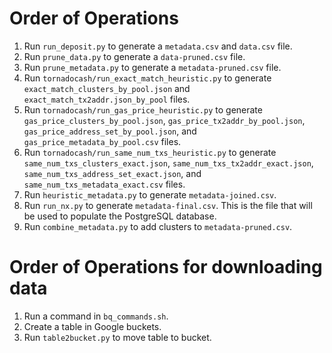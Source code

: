 # Order of Operations

1. Run `run_deposit.py` to generate a `metadata.csv` and `data.csv` file. 
2. Run `prune_data.py` to generate a `data-pruned.csv` file.
3. Run `prune_metadata.py` to generate a `metadata-pruned.csv` file.
4. Run `tornadocash/run_exact_match_heuristic.py` to generate `exact_match_clusters_by_pool.json` and `exact_match_tx2addr.json_by_pool` files.
5. Run `tornadocash/run_gas_price_heuristic.py` to generate `gas_price_clusters_by_pool.json`, `gas_price_tx2addr_by_pool.json`, `gas_price_address_set_by_pool.json`, and `gas_price_metadata_by_pool.csv` files.
6. Run `tornadocash/run_same_num_txs_heuristic.py` to generate `same_num_txs_clusters_exact.json`, `same_num_txs_tx2addr_exact.json`, `same_num_txs_address_set_exact.json`, and `same_num_txs_metadata_exact.csv` files.
7. Run `heuristic_metadata.py` to generate `metadata-joined.csv`.
8. Run `run_nx.py` to generate `metadata-final.csv`. This is the file that will be used to populate the PostgreSQL database.
9. Run `combine_metadata.py` to add clusters to `metadata-pruned.csv`.


# Order of Operations for downloading data

1. Run a command in `bq_commands.sh`.
2. Create a table in Google buckets.
3. Run `table2bucket.py` to move table to bucket.
